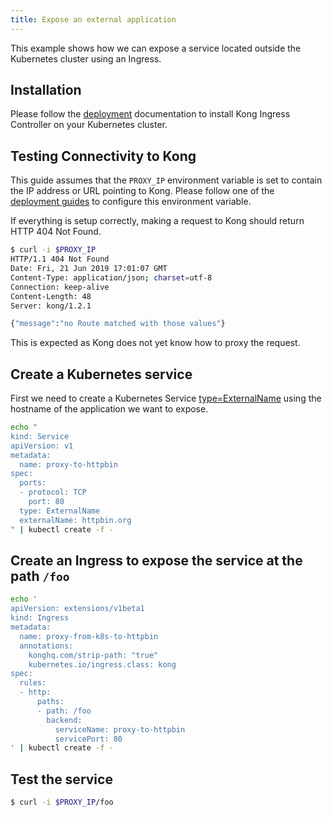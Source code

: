 ```yaml
---
title: Expose an external application
---
```


This example shows how we can expose a service located outside the Kubernetes cluster using an Ingress.

## Installation

Please follow the [deployment](/kubernetes-ingress-controller/{{page.kong_version}}/deployment/overview) documentation to install
Kong Ingress Controller on your Kubernetes cluster.

## Testing Connectivity to Kong

This guide assumes that the `PROXY_IP` environment variable is
set to contain the IP address or URL pointing to Kong.
Please follow one of the
[deployment guides](/kubernetes-ingress-controller/{{page.kong_version}}/deployment/overview) to configure this environment variable.

If everything is setup correctly, making a request to Kong should return
HTTP 404 Not Found.

```bash
$ curl -i $PROXY_IP
HTTP/1.1 404 Not Found
Date: Fri, 21 Jun 2019 17:01:07 GMT
Content-Type: application/json; charset=utf-8
Connection: keep-alive
Content-Length: 48
Server: kong/1.2.1

{"message":"no Route matched with those values"}
```

This is expected as Kong does not yet know how to proxy the request.

## Create a Kubernetes service

First we need to create a Kubernetes Service [type=ExternalName][0] using the hostname of the application we want to expose.

```bash
echo "
kind: Service
apiVersion: v1
metadata:
  name: proxy-to-httpbin
spec:
  ports:
  - protocol: TCP
    port: 80
  type: ExternalName
  externalName: httpbin.org
" | kubectl create -f -
```

## Create an Ingress to expose the service at the path `/foo`

```bash
echo '
apiVersion: extensions/v1beta1
kind: Ingress
metadata:
  name: proxy-from-k8s-to-httpbin
  annotations:
    konghq.com/strip-path: "true"
    kubernetes.io/ingress.class: kong
spec:
  rules:
  - http:
      paths:
      - path: /foo
        backend:
          serviceName: proxy-to-httpbin
          servicePort: 80
' | kubectl create -f -
```

## Test the service

```bash
$ curl -i $PROXY_IP/foo
```

[0]: https://kubernetes.io/docs/concepts/services-networking/service/#services-without-selectors
